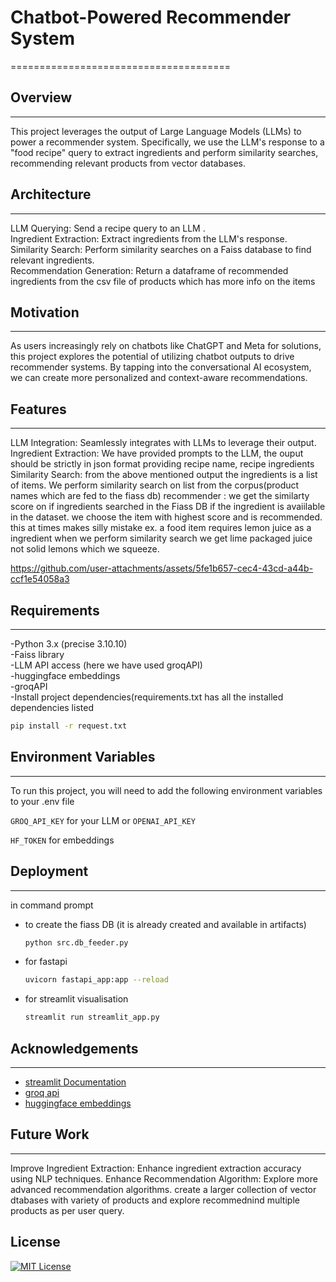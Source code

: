 # Chatbot-Powered Recommender System
======================================
## Overview
------------
This project leverages the output of Large Language Models (LLMs) to power a recommender system. Specifically, we use the LLM's response to a "food recipe" query to extract ingredients and perform similarity searches, recommending relevant products from vector databases.
## Architecture
---------------
LLM Querying: Send a recipe query to an LLM .\
Ingredient Extraction: Extract ingredients from the LLM's response.\
Similarity Search: Perform similarity searches on a Faiss database to find relevant ingredients.\
Recommendation Generation: Return a dataframe of recommended ingredients from the csv file of products which has more info on the items
## Motivation
------------
As users increasingly rely on chatbots like ChatGPT and Meta for solutions, this project explores the potential of utilizing chatbot outputs to drive recommender systems. By tapping into the conversational AI ecosystem, we can create more personalized and context-aware recommendations.
## Features
------------
LLM Integration: Seamlessly integrates with LLMs to leverage their output.\
Ingredient Extraction: We have provided prompts to the LLM, the ouput should be strictly in json format providing recipe name, recipe ingredients\
Similarity Search: from the above mentioned output the ingredients is a list of items. We perform similarity search on list from the corpus(product names which are fed to the fiass db)
recommender : we get the similarty score on if ingredients searched in the Fiass DB if the ingredient is avaiilable in the dataset. we choose the item with highest score and is recommended. this at times makes silly mistake ex. a food item requires lemon juice as a ingredient when we perform similarity search we get lime packaged juice not solid lemons which we squeeze. 

https://github.com/user-attachments/assets/5fe1b657-cec4-43cd-a44b-ccf1e54058a3

## Requirements
---------------
-Python 3.x (precise 3.10.10)\
-Faiss library\
-LLM API access (here we have used groqAPI)\
-huggingface embeddings\
-groqAPI\
-Install project dependencies(requirements.txt has all the installed dependencies listed 
  ```bash
  pip install -r request.txt
  ```
## Environment Variables
------------
To run this project, you will need to add the following environment variables to your .env file

`GROQ_API_KEY` for your LLM or `OPENAI_API_KEY`

`HF_TOKEN` for embeddings

## Deployment
---------------
in command prompt
- to create the fiass DB (it is already created and available in artifacts)
  ```bash
  python src.db_feeder.py
  ```
- for fastapi 
  ```bash
  uvicorn fastapi_app:app --reload
  ```
- for streamlit visualisation
  ```bash
  streamlit run streamlit_app.py
  ```
## Acknowledgements
---------------
 - [streamlit Documentation](https://docs.streamlit.io/)
 - [groq api](https://console.groq.com/login)
 - [huggingface embeddings](https://huggingface.co/sentence-transformers/all-MiniLM-L6-v2)
## Future Work
--------------
Improve Ingredient Extraction: Enhance ingredient extraction accuracy using NLP techniques.
Enhance Recommendation Algorithm: Explore more advanced recommendation algorithms.
create a larger collection of vector dtabases with variety of products and explore recommednind multiple products as per user query.

## License
[![MIT License](https://img.shields.io/badge/License-MIT-green.svg)](https://choosealicense.com/licenses/mit/)

